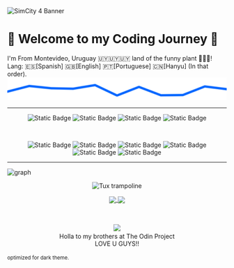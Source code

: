 <img src="https://www.simtropolis.com/objects/storage/monthly_2021_04/607283471f977_NobiscoBanner.jpg.bc0519ec7afe34f79856c936b1b74fa1.jpg" alt="SimCity 4 Banner" style="width: 100%; height: 150px; object-fit: none;"/>
<h1>👾 Welcome to my Coding Journey 🚀</h1>
I'm From Montevideo, Uruguay 🇺🇾🇺🇾🇺🇾 land of the funny plant 🥦🥦🥦! <br />
Lang: 🇪🇸[Spanish]  🇬🇧[English]  🇵🇹[Portuguese]  🇨🇳[Hanyu] (In that order).<br />

<picture>
 <source media="(prefers-color-scheme: dark)" srcset="https://raw.githubusercontent.com/glovek08/glovek08/refs/heads/main/line-blue_dark.svg">
 <source media="(prefers-color-scheme: light)" srcset="https://raw.githubusercontent.com/glovek08/glovek08/refs/heads/main/line-red-light.svg">
 <img alt="Banner graphical line" src="https://raw.githubusercontent.com/glovek08/glovek08/refs/heads/main/line-blue_dark.svg">
</picture>


---

<div align="center">

  ![Static Badge](https://img.shields.io/badge/JavaScript-feed19?style=for-the-badge&logo=javascript&logoColor=black&logoSize=auto&labelColor=feed19)
  ![Static Badge](https://img.shields.io/badge/Sass-%23CC6699?style=for-the-badge&logo=sass&logoColor=white&logoSize=auto&labelColor=%23CC6699)
  ![Static Badge](https://img.shields.io/badge/C-2b60c9?style=for-the-badge&logo=c&logoColor=white&logoSize=auto&labelColor=2b60c9)
  ![Static Badge](https://img.shields.io/badge/Python-%2339719c?style=for-the-badge&logo=python&logoColor=%23ffce41&logoSize=auto&labelColor=%2339719c)

  <br>

  ![Static Badge](https://img.shields.io/badge/Linux%20Mint-%2386BE43?style=for-the-badge&logo=linuxmint&logoColor=white&logoSize=auto&labelColor=%2386BE43)
  ![Static Badge](https://img.shields.io/badge/Vim-019733?style=for-the-badge&logo=vim&logoColor=white&logoSize=auto&labelColor=019733)
  ![Static Badge](https://img.shields.io/badge/vscodium-%232F80ED?style=for-the-badge&logo=vscodium&logoColor=white&labelColor=%232F80ED)
  ![Static Badge](https://img.shields.io/badge/Sublime-%23FF9800?style=for-the-badge&logo=sublimetext&logoColor=white&logoSize=auto&labelColor=%23FF9800)
  ![Static Badge](https://img.shields.io/badge/Warp-%2301A4FF?style=for-the-badge&logo=warp&logoColor=white&logoSize=auto&labelColor=%2301A4FF)
  ![Static Badge](https://img.shields.io/badge/Termux-%23000000?style=for-the-badge&logo=gnometerminal&logoColor=white&logoSize=auto&labelColor=%23000000)

</div>

---
![graph](https://github-readme-activity-graph.vercel.app/graph?username=glovek08&bg_color=0000000&color=0066ff&line=2980b9&point=f58217&area_color=0066ff&area=true&hide_border=true)


<p align="center">
 <img src="https://www.animatedimages.org/data/media/1618/animated-tux-image-0136.gif" alt="Tux trampoline" width="100px" />
 </p>

 <div align="center">
 <a href="https://github.com/anuraghazra/github-readme-stats">
  <img height=200 align="center" src="https://github-readme-stats.vercel.app/api?username=glovek08&theme=transparent&card_width=110" />
</a>
<a href="https://github.com/anuraghazra/convoychat">
  <img height=200 align="center" src="https://github-readme-stats.vercel.app/api/top-langs?username=glovek08&layout=compact&langs_count=8&card_width=300&theme=transparent" />
</a>
 </div>
<br />
<br />
<p align="center">
  <a href="https://theodinproject.com" target="_blank">
    <img height="100" src="https://cdn.statically.io/gh/TheOdinProject/curriculum/5f37d43908ef92499e95a9b90fc3cc291a95014c/html_css/project-sign-up-form/odin-lined.png"/>
  </a><br />
Holla to my brothers at The Odin Project<br />
 LOVE U GUYS!!
</p>
<small>optimized for dark theme.</small>








